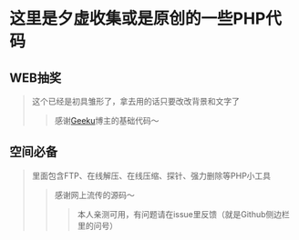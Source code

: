 这里是夕虚收集或是原创的一些PHP代码
=================================== 

WEB抽奖
--------------
> 这个已经是初具雏形了，拿去用的话只要改改背景和文字了
> >感谢[Geeku](http://www.geeku.net)博主的基础代码～


空间必备
--------------
> 里面包含FTP、在线解压、在线压缩、探针、强力删除等PHP小工具
> >感谢网上流传的源码～
> > >本人亲测可用，有问题请在issue里反馈（就是Github侧边栏里的问号）
